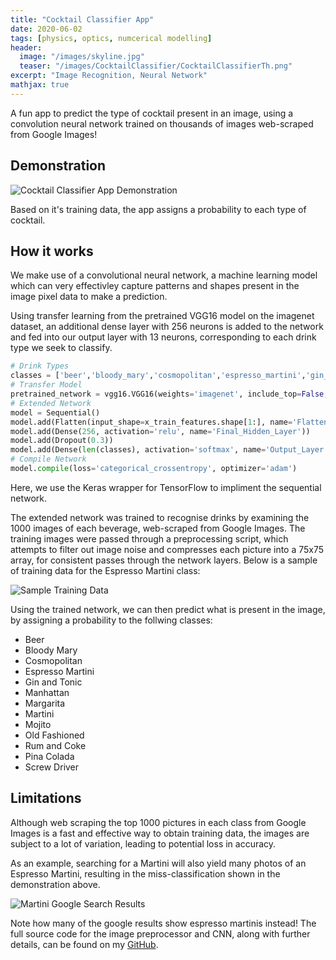 ```yaml
---
title: "Cocktail Classifier App"
date: 2020-06-02
tags: [physics, optics, numcerical modelling]
header:
  image: "/images/skyline.jpg"
  teaser: "/images/CocktailClassifier/CocktailClassifierTh.png"
excerpt: "Image Recognition, Neural Network"
mathjax: true
---
```


A fun app to predict the type of cocktail present in an image, using a convolution neural network trained on thousands of images web-scraped from Google Images!

## Demonstration

<img src="{{ site.url }}{{ site.baseurl }}/images/CocktailClassifier/Cocktails.png" alt="Cocktail Classifier App Demonstration">

Based on it's training data, the app assigns a probability to each type of cocktail.

## How it works

We make use of a convolutional neural network, a machine learning model which can very effectivley capture patterns and shapes present in the image pixel data to make a prediction.

Using transfer learning from the pretrained VGG16 model on the imagenet dataset, an additional dense layer with 256 neurons is added to the network and fed into our output layer with 13 neurons, corresponding to each drink type we seek to classify.

```python
# Drink Types
classes = ['beer','bloody_mary','cosmopolitan','espresso_martini','gin_and_tonic','manhattan','margarita','martini','mojito','old_fashioned','rum_and_coke','pina_colada','screwdriver']
# Transfer Model
pretrained_network = vgg16.VGG16(weights='imagenet', include_top=False, input_shape=(target_size[0], target_size[1], 3))
# Extended Network
model = Sequential()
model.add(Flatten(input_shape=x_train_features.shape[1:], name='Flatten_Layer'))
model.add(Dense(256, activation='relu', name='Final_Hidden_Layer'))
model.add(Dropout(0.3))
model.add(Dense(len(classes), activation='softmax', name='Output_Layer'))
# Compile Network
model.compile(loss='categorical_crossentropy', optimizer='adam')
```
Here, we use the Keras wrapper for TensorFlow to impliment the sequential network.

The extended network was trained to recognise drinks by examining the 1000 images of each beverage, web-scraped from Google Images. The training images were passed through a preprocessing script, which attempts to filter out image noise and compresses each picture into a 75x75 array, for consistent passes through the network layers. Below is a sample of training data for the Espresso Martini class:

<img src="{{ site.url }}{{ site.baseurl }}/images/CocktailClassifier/espressomartinis.PNG" alt="Sample Training Data">

Using the trained network, we can then predict what is present in the image, by assigning a probability to the follwing classes:
- Beer
- Bloody Mary
- Cosmopolitan
- Espresso Martini
- Gin and Tonic
- Manhattan
- Margarita
- Martini
- Mojito
- Old Fashioned
- Rum and Coke
- Pina Colada
- Screw Driver

## Limitations

Although web scraping the top 1000 pictures in each class from Google Images is a fast and effective way to obtain training data, the images are subject to a lot of variation, leading to potential loss in accuracy.

As an example, searching for a Martini will also yield many photos of an Espresso Martini, resulting in the miss-classification shown in the demonstration above.

<img src="{{ site.url }}{{ site.baseurl }}/images/CocktailClassifier/searchresults.PNG" alt="Martini Google Search Results">

Note how many of the google results show espresso martinis instead! The full source code for the image preprocessor and CNN, along with further details, can be found on my [GitHub](https://github.com/Matt-Jennings-GitHub).
